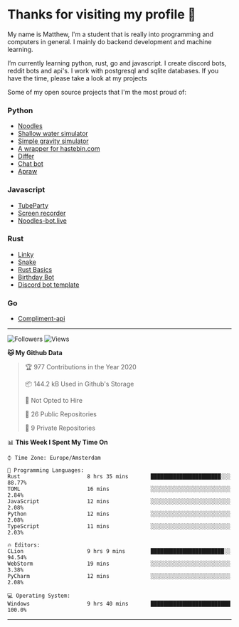 # Thanks for visiting my profile 👋
My name is Matthew, I'm a student that is really into programming and computers in general. I mainly do backend development and machine learning.

I’m currently learning python, rust, go and javascript. I create discord bots, reddit bots and api's. I work with postgresql and sqlite databases. If you have the time, please take a look at my projects

Some of my open source projects that I'm the most proud of: 

### Python
* [Noodles](https://github.com/DankDumpster/Noodles "Noodles discord bot") <!-- * [Modmail](https://github.com/Floor-Gang/modmail "Modmail made for pewds' official discord") -->
* [Shallow water simulator](https://github.com/DankDumpster/water-sim-1.0 "Shallow water simulator")
* [Simple gravity simulator](https://github.com/DankDumpster/GravitySimulator "Gravity simulator")
* [A wrapper for hastebin.com](https://github.com/DankDumpster/HasteBinWrapper "Hastebin Wrapper")
* [Differ](https://github.com/DankDumpster/Differ "Finds the diffirences in pictures")
* [Chat bot](https://github.com/DankDumpster/chatbot "Chat bot made with tensorflow")
* [Apraw](https://github.com/DankDumpster/apraw "apraw")

### Javascript
* [TubeParty](https://github.com/DankDumpster/TubeParty "Watch youtube videos together")
* [Screen recorder](https://github.com/DankDumpster/ScreenRecorder "Screen recorder made in electron")
* [Noodles-bot.live](https://github.com/DankDumpster/vue-noodles-live "Site for the discord bot noodles")

### Rust
* [Linky](https://github.com/DankDumpster/Linky "Link shortener made with rust and react")
* [Snake](https://github.com/DankDumpster/snake-game "Snake game made with piston in rust")
* [Rust Basics](https://github.com/DankDumpster/rust-basics "All the basics of rust in one repo!")
* [Birthday Bot](https://github.com/DankDumpster/birthday-bot "Rust discord bot that keeps track of everyone's birthday!")
* [Discord bot template](https://github.com/DankDumpster/rust-discord-bot-template "Template to start out with a bot for discord in rust")

### Go
* [Compliment-api](https://github.com/DankDumpster/compliment-api "compliment api made in go")

---
![Followers](https://img.shields.io/github/followers/DankDumpster?style=social)
![Views](https://komarev.com/ghpvc/?username=DankDumpster&style=flat-square&color=green)
<!--START_SECTION:waka-->
**🐱 My Github Data** 

> 🏆 977 Contributions in the Year 2020
 > 
> 📦 144.2 kB Used in Github's Storage 
 > 
> 🚫 Not Opted to Hire
 > 
> 📜 26 Public Repositories
 > 
> 🔑 9 Private Repositories 

📊 **This Week I Spent My Time On** 

```text
⌚︎ Time Zone: Europe/Amsterdam

💬 Programming Languages: 
Rust                     8 hrs 35 mins       ██████████████████████░░░   88.77% 
TOML                     16 mins             ░░░░░░░░░░░░░░░░░░░░░░░░░   2.84% 
JavaScript               12 mins             ░░░░░░░░░░░░░░░░░░░░░░░░░   2.08% 
Python                   12 mins             ░░░░░░░░░░░░░░░░░░░░░░░░░   2.08% 
TypeScript               11 mins             ░░░░░░░░░░░░░░░░░░░░░░░░░   2.03%

🔥 Editors: 
CLion                    9 hrs 9 mins        ███████████████████████░░   94.54% 
WebStorm                 19 mins             ░░░░░░░░░░░░░░░░░░░░░░░░░   3.38% 
PyCharm                  12 mins             ░░░░░░░░░░░░░░░░░░░░░░░░░   2.08%

💻 Operating System: 
Windows                  9 hrs 40 mins       █████████████████████████   100.0%

```


<!--END_SECTION:waka-->
-------
